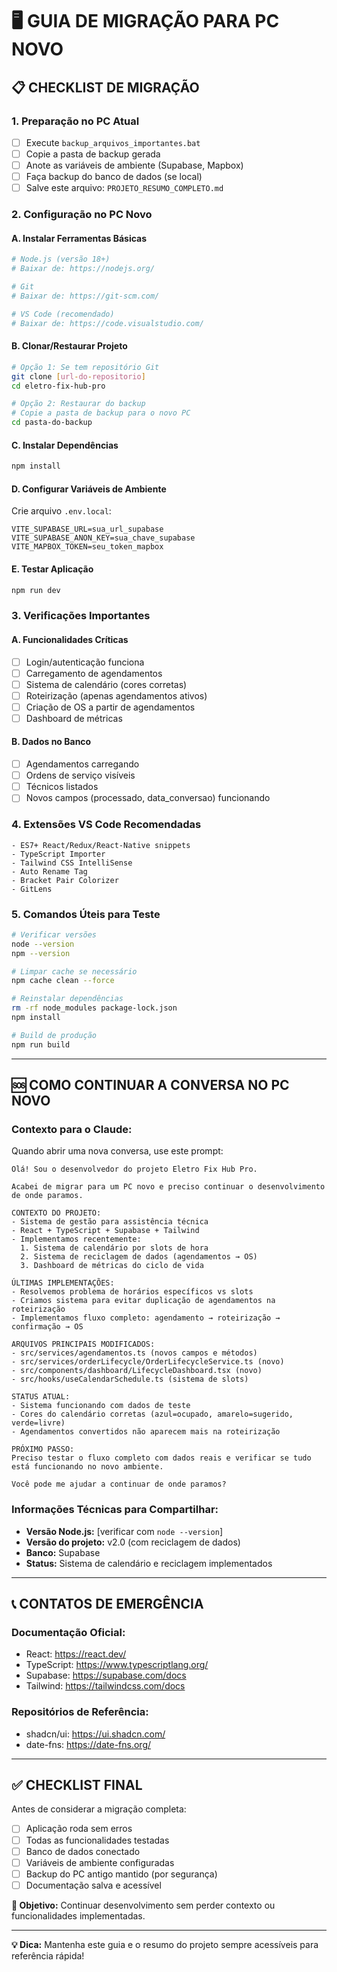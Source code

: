 # 🖥️ GUIA DE MIGRAÇÃO PARA PC NOVO

## 📋 **CHECKLIST DE MIGRAÇÃO**

### **1. Preparação no PC Atual**
- [ ] Execute `backup_arquivos_importantes.bat`
- [ ] Copie a pasta de backup gerada
- [ ] Anote as variáveis de ambiente (Supabase, Mapbox)
- [ ] Faça backup do banco de dados (se local)
- [ ] Salve este arquivo: `PROJETO_RESUMO_COMPLETO.md`

### **2. Configuração no PC Novo**

#### **A. Instalar Ferramentas Básicas**
```bash
# Node.js (versão 18+)
# Baixar de: https://nodejs.org/

# Git
# Baixar de: https://git-scm.com/

# VS Code (recomendado)
# Baixar de: https://code.visualstudio.com/
```

#### **B. Clonar/Restaurar Projeto**
```bash
# Opção 1: Se tem repositório Git
git clone [url-do-repositorio]
cd eletro-fix-hub-pro

# Opção 2: Restaurar do backup
# Copie a pasta de backup para o novo PC
cd pasta-do-backup
```

#### **C. Instalar Dependências**
```bash
npm install
```

#### **D. Configurar Variáveis de Ambiente**
Crie arquivo `.env.local`:
```
VITE_SUPABASE_URL=sua_url_supabase
VITE_SUPABASE_ANON_KEY=sua_chave_supabase
VITE_MAPBOX_TOKEN=seu_token_mapbox
```

#### **E. Testar Aplicação**
```bash
npm run dev
```

### **3. Verificações Importantes**

#### **A. Funcionalidades Críticas**
- [ ] Login/autenticação funciona
- [ ] Carregamento de agendamentos
- [ ] Sistema de calendário (cores corretas)
- [ ] Roteirização (apenas agendamentos ativos)
- [ ] Criação de OS a partir de agendamentos
- [ ] Dashboard de métricas

#### **B. Dados no Banco**
- [ ] Agendamentos carregando
- [ ] Ordens de serviço visíveis
- [ ] Técnicos listados
- [ ] Novos campos (processado, data_conversao) funcionando

### **4. Extensões VS Code Recomendadas**
```
- ES7+ React/Redux/React-Native snippets
- TypeScript Importer
- Tailwind CSS IntelliSense
- Auto Rename Tag
- Bracket Pair Colorizer
- GitLens
```

### **5. Comandos Úteis para Teste**
```bash
# Verificar versões
node --version
npm --version

# Limpar cache se necessário
npm cache clean --force

# Reinstalar dependências
rm -rf node_modules package-lock.json
npm install

# Build de produção
npm run build
```

---

## 🆘 **COMO CONTINUAR A CONVERSA NO PC NOVO**

### **Contexto para o Claude:**
Quando abrir uma nova conversa, use este prompt:

```
Olá! Sou o desenvolvedor do projeto Eletro Fix Hub Pro. 

Acabei de migrar para um PC novo e preciso continuar o desenvolvimento de onde paramos.

CONTEXTO DO PROJETO:
- Sistema de gestão para assistência técnica
- React + TypeScript + Supabase + Tailwind
- Implementamos recentemente:
  1. Sistema de calendário por slots de hora
  2. Sistema de reciclagem de dados (agendamentos → OS)
  3. Dashboard de métricas do ciclo de vida

ÚLTIMAS IMPLEMENTAÇÕES:
- Resolvemos problema de horários específicos vs slots
- Criamos sistema para evitar duplicação de agendamentos na roteirização
- Implementamos fluxo completo: agendamento → roteirização → confirmação → OS

ARQUIVOS PRINCIPAIS MODIFICADOS:
- src/services/agendamentos.ts (novos campos e métodos)
- src/services/orderLifecycle/OrderLifecycleService.ts (novo)
- src/components/dashboard/LifecycleDashboard.tsx (novo)
- src/hooks/useCalendarSchedule.ts (sistema de slots)

STATUS ATUAL:
- Sistema funcionando com dados de teste
- Cores do calendário corretas (azul=ocupado, amarelo=sugerido, verde=livre)
- Agendamentos convertidos não aparecem mais na roteirização

PRÓXIMO PASSO:
Preciso testar o fluxo completo com dados reais e verificar se tudo está funcionando no novo ambiente.

Você pode me ajudar a continuar de onde paramos?
```

### **Informações Técnicas para Compartilhar:**
- **Versão Node.js:** [verificar com `node --version`]
- **Versão do projeto:** v2.0 (com reciclagem de dados)
- **Banco:** Supabase
- **Status:** Sistema de calendário e reciclagem implementados

---

## 📞 **CONTATOS DE EMERGÊNCIA**

### **Documentação Oficial:**
- React: https://react.dev/
- TypeScript: https://www.typescriptlang.org/
- Supabase: https://supabase.com/docs
- Tailwind: https://tailwindcss.com/docs

### **Repositórios de Referência:**
- shadcn/ui: https://ui.shadcn.com/
- date-fns: https://date-fns.org/

---

## ✅ **CHECKLIST FINAL**

Antes de considerar a migração completa:

- [ ] Aplicação roda sem erros
- [ ] Todas as funcionalidades testadas
- [ ] Banco de dados conectado
- [ ] Variáveis de ambiente configuradas
- [ ] Backup do PC antigo mantido (por segurança)
- [ ] Documentação salva e acessível

**🎯 Objetivo:** Continuar desenvolvimento sem perder contexto ou funcionalidades implementadas.

---

**💡 Dica:** Mantenha este guia e o resumo do projeto sempre acessíveis para referência rápida!
